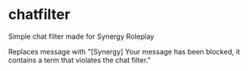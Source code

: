 # chatfilter
Simple chat filter made for Synergy Roleplay

Replaces message with "[Synergy] Your message has been blocked, it contains a term that violates the chat filter."
